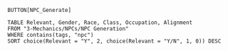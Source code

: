 `BUTTON[NPC_Generate]`

```dataview
TABLE Relevant, Gender, Race, Class, Occupation, Alignment
FROM "3-Mechanics/NPCs/NPC Generation"
WHERE contains(tags, "npc")
SORT choice(Relevant = "Y", 2, choice(Relevant = "Y/N", 1, 0)) DESC
```

